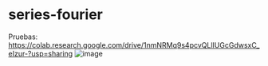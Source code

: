 # series-fourier
Pruebas: https://colab.research.google.com/drive/1nmNRMq9s4pcvQLlIUGcGdwsxC_eIzur-?usp=sharing
![image](https://github.com/AngMur/series-fourier/assets/163950319/8fcd4ef7-7d5e-4f03-a43c-df9ee1db12c4)
